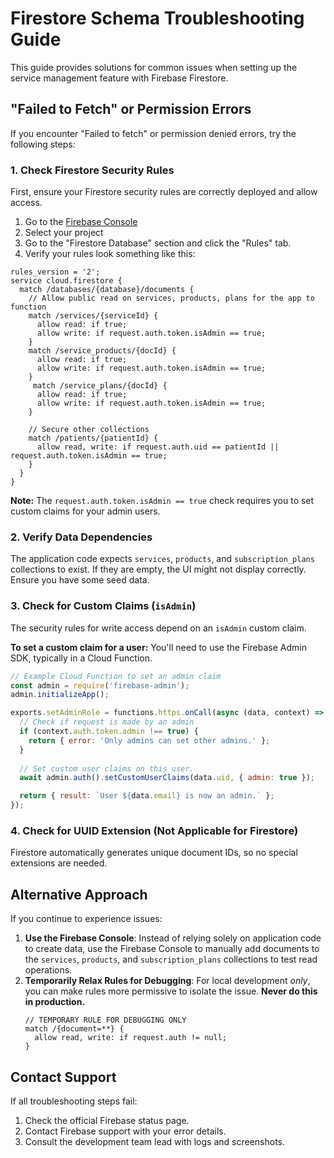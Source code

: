 # Firestore Schema Troubleshooting Guide

This guide provides solutions for common issues when setting up the service management feature with Firebase Firestore.

## "Failed to Fetch" or Permission Errors

If you encounter "Failed to fetch" or permission denied errors, try the following steps:

### 1. Check Firestore Security Rules

First, ensure your Firestore security rules are correctly deployed and allow access.

1. Go to the [Firebase Console](https://console.firebase.google.com/)
2. Select your project
3. Go to the "Firestore Database" section and click the "Rules" tab.
4. Verify your rules look something like this:

```
rules_version = '2';
service cloud.firestore {
  match /databases/{database}/documents {
    // Allow public read on services, products, plans for the app to function
    match /services/{serviceId} {
      allow read: if true;
      allow write: if request.auth.token.isAdmin == true;
    }
    match /service_products/{docId} {
      allow read: if true;
      allow write: if request.auth.token.isAdmin == true;
    }
     match /service_plans/{docId} {
      allow read: if true;
      allow write: if request.auth.token.isAdmin == true;
    }

    // Secure other collections
    match /patients/{patientId} {
      allow read, write: if request.auth.uid == patientId || request.auth.token.isAdmin == true;
    }
  }
}
```
**Note:** The `request.auth.token.isAdmin == true` check requires you to set custom claims for your admin users.

### 2. Verify Data Dependencies

The application code expects `services`, `products`, and `subscription_plans` collections to exist. If they are empty, the UI might not display correctly. Ensure you have some seed data.

### 3. Check for Custom Claims (`isAdmin`)

The security rules for write access depend on an `isAdmin` custom claim.

**To set a custom claim for a user:**
You'll need to use the Firebase Admin SDK, typically in a Cloud Function.

```javascript
// Example Cloud Function to set an admin claim
const admin = require('firebase-admin');
admin.initializeApp();

exports.setAdminRole = functions.https.onCall(async (data, context) => {
  // Check if request is made by an admin
  if (context.auth.token.admin !== true) {
    return { error: 'Only admins can set other admins.' };
  }
  
  // Set custom user claims on this user.
  await admin.auth().setCustomUserClaims(data.uid, { admin: true });

  return { result: `User ${data.email} is now an admin.` };
});
```

### 4. Check for UUID Extension (Not Applicable for Firestore)
Firestore automatically generates unique document IDs, so no special extensions are needed.

## Alternative Approach

If you continue to experience issues:

1.  **Use the Firebase Console**: Instead of relying solely on application code to create data, use the Firebase Console to manually add documents to the `services`, `products`, and `subscription_plans` collections to test read operations.
2.  **Temporarily Relax Rules for Debugging**: For local development *only*, you can make rules more permissive to isolate the issue. **Never do this in production.**
    ```
    // TEMPORARY RULE FOR DEBUGGING ONLY
    match /{document=**} {
      allow read, write: if request.auth != null;
    }
    ```

## Contact Support

If all troubleshooting steps fail:

1.  Check the official Firebase status page.
2.  Contact Firebase support with your error details.
3.  Consult the development team lead with logs and screenshots.
